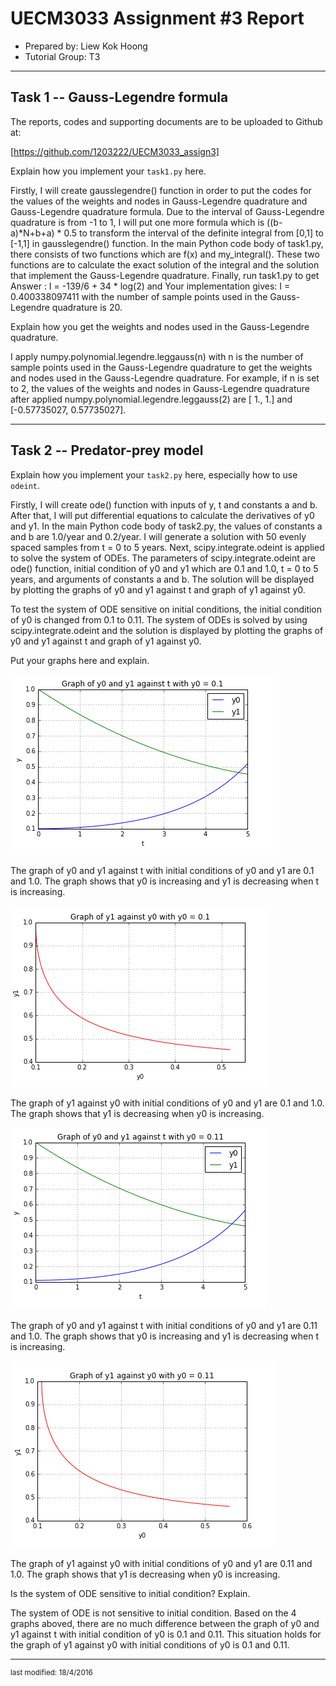 UECM3033 Assignment #3 Report
========================================================

- Prepared by: Liew Kok Hoong
- Tutorial Group: T3

--------------------------------------------------------

## Task 1 --  Gauss-Legendre formula

The reports, codes and supporting documents are to be uploaded to Github at: 

[https://github.com/1203222/UECM3033_assign3]


Explain how you implement your `task1.py` here.

Firstly, I will create gausslegendre() function in order to put the codes for the values of the weights and nodes in Gauss-Legendre quadrature and Gauss-Legendre quadrature formula. Due to the interval of Gauss-Legendre quadrature is from -1 to 1, I will put one more formula which is ((b-a)*N+b+a) * 0.5 to transform the interval of the definite integral from [0,1] to [-1,1] in gausslegendre() function. In the main Python code body of task1.py, there consists of two functions which are f(x) and my_integral(). These two functions are to calculate the exact solution of the integral and the solution that implement the Gauss-Legendre quadrature. Finally, run task1.py to get Answer : I = -139/6 + 34 * log(2) and Your implementation gives: I =  0.400338097411 with the number of sample points used in the Gauss-Legendre quadrature is 20.  

Explain how you get the weights and nodes used in the Gauss-Legendre quadrature.

I apply numpy.polynomial.legendre.leggauss(n) with n is the number of sample points used in the Gauss-Legendre quadrature to get the weights and nodes used in the Gauss-Legendre quadrature. For example, if n is set to 2, the values of the weights and nodes in Gauss-Legendre quadrature after applied numpy.polynomial.legendre.leggauss(2) are [ 1.,  1.] and [-0.57735027,  0.57735027].

---------------------------------------------------------

## Task 2 -- Predator-prey model

Explain how you implement your `task2.py` here, especially how to use `odeint`.

Firstly, I will create ode() function with inputs of y, t and constants a and b. After that, I will put differential equations to calculate the derivatives of y0 and y1. In the main Python code body of task2.py, the values of constants a and b are 1.0/year and 0.2/year. I will generate a solution with 50 evenly spaced samples from t = 0 to 5 years. Next, scipy.integrate.odeint is applied to solve the system of ODEs. The parameters of scipy.integrate.odeint are ode() function, initial condition of y0 and y1 which are 0.1 and 1.0, t = 0 to 5 years, and arguments of constants a and b. The solution will be displayed by plotting the graphs of y0 and y1 against t and graph of y1 against y0.

To test the system of ODE sensitive on initial conditions, the initial condition of y0 is changed from 0.1 to 0.11. The system of ODEs is solved by using scipy.integrate.odeint and the solution is displayed by plotting the graphs of y0 and y1 against t and graph of y1 against y0.



Put your graphs here and explain.

![graph1.PNG](graph1.PNG)

The graph of y0 and y1 against t with initial conditions of y0 and y1 are 0.1 and 1.0. The graph shows that y0 is increasing and y1 is decreasing when t is increasing.

![graph2.PNG](graph2.PNG)

The graph of y1 against y0 with initial conditions of y0 and y1 are 0.1 and 1.0. The graph shows that y1 is decreasing when y0 is increasing.

![graph3.PNG](graph3.PNG)

The graph of y0 and y1 against t with initial conditions of y0 and y1 are 0.11 and 1.0. The graph shows that y0 is increasing and y1 is decreasing when t is increasing.

![graph4.PNG](graph4.PNG)

The graph of y1 against y0 with initial conditions of y0 and y1 are 0.11 and 1.0. The graph shows that y1 is decreasing when y0 is increasing.



Is the system of ODE sensitive to initial condition? Explain.

The system of ODE is not sensitive to initial condition. Based on the 4 graphs aboved, there are no much difference between the graph of y0 and y1 against t with initial condition of y0 is 0.1 and 0.11. This situation holds for the graph of y1 against y0 with initial conditions of y0 is 0.1 and 0.11.

-----------------------------------

<sup>last modified: 18/4/2016</sup>
